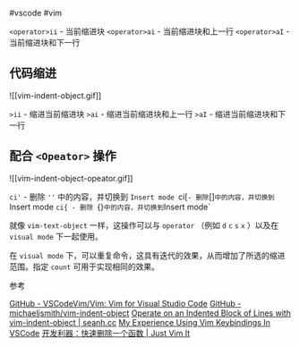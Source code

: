 #vscode #vim 

`<operator>ii` - 当前缩进块
`<operator>ai` - 当前缩进块和上一行
`<operator>aI` - 当前缩进块和下一行

## 代码缩进

![[vim-indent-object.gif]]

`>ii` - 缩进当前缩进块
`>ai` - 缩进当前缩进块和上一行
`>aI` - 缩进当前缩进块和下一行

## 配合 `<Opeator>` 操作

![[vim-indent-object-opeator.gif]]

`ci'` - 删除 `''` 中的内容，并切换到 `Insert mode
`ci[` - 删除 `[]` 中的内容，并切换到 `Insert mode
`ci{ - 删除 `{}` 中的内容，并切换到 `Insert mode`

就像 `vim-text-object` 一样，这操作可以与 `operator` （例如 `d` `c` `s` `x` ）以及在 `visual mode` 下一起使用。

在 `visual mode` 下，可以重复命令，这具有迭代的效果，从而增加了所选的缩进范围。指定 `count` 可用于实现相同的效果。

参考

[GitHub - VSCodeVim/Vim: Vim for Visual Studio Code](https://github.com/VSCodeVim/Vim/#vim-indent-object)
[GitHub - michaeljsmith/vim-indent-object](https://github.com/michaeljsmith/vim-indent-object)
[Operate on an Indented Block of Lines with vim-indent-object | seanh.cc](https://www.seanh.cc/2020/08/08/vim-indent-object/)
[My Experience Using Vim Keybindings In VSCode](https://michaelychen.medium.com/my-experience-using-vim-keybindings-in-vscode-ea6d335aa155)
[开发利器：快速删除一个函数 | Just Vim It](https://vim.nauxscript.com/vim/day-16.html)